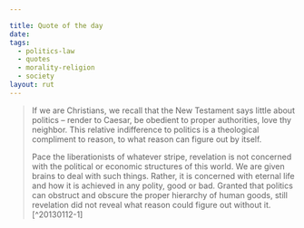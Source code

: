 ```yaml
---

title: Quote of the day
date: 
tags:
  - politics-law
  - quotes
  - morality-religion
  - society
layout: rut
---
```



> If we are Christians, we recall that the New Testament says little about politics – render to Caesar, be obedient to proper authorities, love thy neighbor. This relative indifference to politics is a theological compliment to reason, to what reason can figure out by itself.
> 
> Pace the liberationists of whatever stripe, revelation is not concerned with the political or economic structures of this world. We are given brains to deal with such things. Rather, it is concerned with eternal life and how it is achieved in any polity, good or bad. Granted that politics can obstruct and obscure the proper hierarchy of human goods, still revelation did not reveal what reason could figure out without it.[^20130112-1]

[^201301012-1]: Mr. James V. Schall, S.J.   "American Un-Exceptionalism" [The Catholic Thing](http://www.thecatholicthing.org/) Last Viewed 2013-01-11.  <http://www.thecatholicthing.org/columns/2013/american-un-exceptionalism.html>

